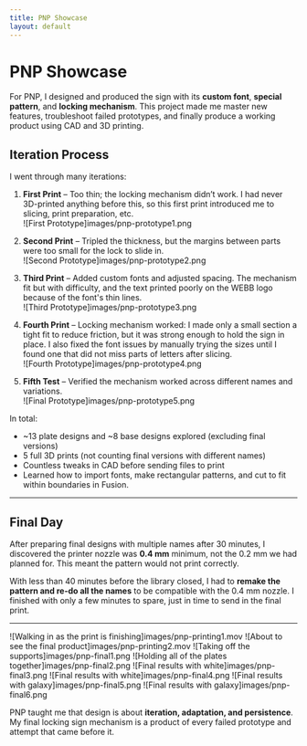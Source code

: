 ```yaml
---
title: PNP Showcase
layout: default
---
```


# PNP Showcase

For PNP, I designed and produced the sign with its **custom font**, **special pattern**, and **locking mechanism**. This project made me master new features, troubleshoot failed prototypes, and finally produce a working product using CAD and 3D printing.


## Iteration Process

I went through many iterations:

1. **First Print** – Too thin; the locking mechanism didn’t work. I had never 3D-printed anything before this, so this first print introduced me to slicing, print preparation, etc.   
   ![First Prototype]images/pnp-prototype1.png

2. **Second Print** – Tripled the thickness, but the margins between parts were too small for the lock to slide in.  
   ![Second Prototype]images/pnp-prototype2.png

3. **Third Print** – Added custom fonts and adjusted spacing. The mechanism fit but with difficulty, and the text printed poorly on the WEBB logo because of the font's thin lines.  
   ![Third Prototype]images/pnp-prototype3.png

4. **Fourth Print** – Locking mechanism worked: I made only a small section a tight fit to reduce friction, but it was strong enough to hold the sign in place. I also fixed the font issues by manually trying the sizes until I found one that did not miss parts of letters after slicing.  
   ![Fourth Prototype]images/pnp-prototype4.png

5. **Fifth Test** – Verified the mechanism worked across different names and variations.  
   ![Final Prototype]images/pnp-prototype5.png

In total:  
- ~13 plate designs and ~8 base designs explored (excluding final versions) 
- 5 full 3D prints (not counting final versions with different names)  
- Countless tweaks in CAD before sending files to print
- Learned how to import fonts, make rectangular patterns, and cut to fit within boundaries in Fusion.   

---

## Final Day

After preparing final designs with multiple names after 30 minutes, I discovered the printer nozzle was **0.4 mm** minimum, not the 0.2 mm we had planned for. This meant the pattern would not print correctly.  

With less than 40 minutes before the library closed, I had to **remake the pattern and re-do all the names** to be compatible with the 0.4 mm nozzle. I finished with only a few minutes to spare, just in time to send in the final print.

---

![Walking in as the print is finishing]images/pnp-printing1.mov
![About to see the final product]images/pnp-printing2.mov
![Taking off the supports]images/pnp-final1.png
![Holding all of the plates together]images/pnp-final2.png
![Final results with white]images/pnp-final3.png
![Final results with white]images/pnp-final4.png
![Final results with galaxy]images/pnp-final5.png
![Final results with galaxy]images/pnp-final6.png

PNP taught me that design is about **iteration, adaptation, and persistence**. My final locking sign mechanism is a product of every failed prototype and attempt that came before it.
